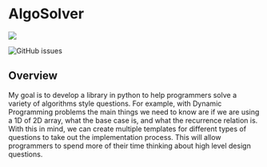 # AlgoSolver

[![](https://img.shields.io/badge/license-link-green)](https://www.apache.org/licenses/LICENSE-2.0)

![GitHub issues](https://img.shields.io/github/issues/nickbohm555/AlgoSolver)

## Overview
My goal is to develop a library in python to help programmers solve a variety of algorithms style questions. For example, with Dynamic Programming problems the main things we need to know are if we are using a 1D of 2D array, what the base case is, and what the recurrence relation is. With this in mind, we can create multiple templates for different types of questions to take out the implementation process. This will allow programmers to spend more of their time thinking about high level design questions.



